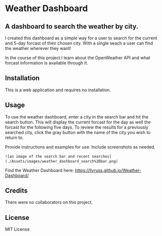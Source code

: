 # Weather Dashboard

## A dashboard to search the weather by city.

I created this dashboard as a simple way for a user to search for the current and 5-day forcast of their chosen city. With a single seach a user can find the weather wherever they want!

In the course of this project I learn about the OpenWeather API and what forcast information is available through it.


## Installation

This is a web application and requires no installation.

## Usage

To use the weather dashboard, enter a city in the search bar and hit the search button. This will display the current forcast for the day as well the forcast for the following five days. To review the results for a previously searched city, click the gray button with the name of the city you wish to return to. 

Provide instructions and examples for use. Include screenshots as needed.

    ![an image of the search bar and recent searches](./Assets/images/weather_dashboard_search%2Bbar.png)

Find the Weather Dashboard here: https://llyruss.github.io/Weather-Dashboard/

## Credits

There were no collaborators on this project.

## License

MIT License